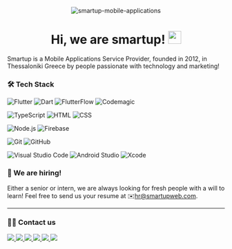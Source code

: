 <p align="center" 
   
![smartup-mobile-applications](https://user-images.githubusercontent.com/48293545/134491025-0200e4a8-dd55-44e2-9616-7fb62cbab627.png)

</p>
   
<h1 align="center">Hi, we are smartup! <img src="https://user-images.githubusercontent.com/2111803/133785321-4149da2c-1a3a-4040-b561-74e73cadd573.gif" height="30px"></h1>

Smartup is a Mobile Applications Service Provider, founded in 2012, in Thessaloniki Greece by people passionate with technology and marketing!

### 🛠 Tech Stack
![Flutter](https://img.shields.io/badge/-Flutter-05122A?style=flat&logo=flutter&logoColor=45D1FD)
![Dart](https://img.shields.io/badge/-Dart-05122A?style=flat&logo=dart&logoColor=0175C2)
![FlutterFlow](https://img.shields.io/badge/-FlutterFlow-05122A?style=flat&logo=flutter&logoColor=5349E8)
![Codemagic](https://img.shields.io/badge/-Codemagic-05122A?style=flat&logo=codemagic&logoColor=F45E3F)

![TypeScript](https://img.shields.io/badge/-TypeScript-05122A?style=flat&logo=typescript)
![HTML](https://img.shields.io/badge/-HTML-05122A?style=flat&logo=HTML5)
![CSS](https://img.shields.io/badge/-CSS-05122A?style=flat&logo=CSS3&logoColor=1572B6)

![Node.js](https://img.shields.io/badge/-Node.js-05122A?style=flat&logo=node.js&logoColor=339933)
![Firebase](https://img.shields.io/badge/-Firebase-05122A?style=flat&logo=firebase&logoColor=FFCA28)

![Git](https://img.shields.io/badge/-Git-05122A?style=flat&logo=git)
![GitHub](https://img.shields.io/badge/-GitHub-05122A?style=flat&logo=github)

![Visual Studio Code](https://img.shields.io/badge/-Visual%20Studio%20Code-05122A?style=flat&logo=visual-studio-code&logoColor=007ACC)
![Android Studio](https://img.shields.io/badge/-Android%20Studio-05122A?style=flat&logo=android-studio&logoColor=3DDC84)
![Xcode](https://img.shields.io/badge/-Xcode-05122A?style=flat&logo=Xcode&logoColor=147EFB)



### 🚀 We are hiring!

Either a senior or intern, we are always looking for fresh people with a will to learn! Feel free to send us your resume at ✉️<a href="mailto:hr@smartupweb.com" alt="hr@smartupweb.com">hr@smartupweb.com</a>.


---


### 🧑‍💻 Contact us

<a href="https://smartupweb.com/" alt="smartupweb.com"><img src="https://img.shields.io/badge/smartupweb.com-33B89A?style=for-the-badge&logo=globe&logoColor=white"/>
<a href="mailto:hr@smartupweb.com" alt="hr@smartupweb.com"><img src="https://img.shields.io/badge/hr@smartupweb.com-EA4335?style=for-the-badge&logo=gmail&logoColor=white"/>
<a href="https://www.linkedin.com/company/smartup-ltd/" alt="LinkedIn"><img src="https://img.shields.io/badge/LinkedIn-0A66C2?style=for-the-badge&logo=LinkedIn&logoColor=white"/>
<a href="https://www.instagram.com/smartupapps/" alt="Instagram"><img src="https://img.shields.io/badge/Instagram-E4405F?style=for-the-badge&logo=Instagram&logoColor=white"/>
<a href="https://www.facebook.com/smartupapps" alt="Facebook"><img src="https://img.shields.io/badge/Facebook-1877F2?style=for-the-badge&logo=Facebook&logoColor=white"/>
<a href="https://www.youtube.com/channel/UCmUlz71mbxSLwpJbF4mtkfw" alt="YouTube"><img src="https://img.shields.io/badge/YouTube-FF0000?style=for-the-badge&logo=YouTube&logoColor=white"/>

   
   
<!--

**Here are some ideas to get you started:**

## Hi there 👋
🙋‍♀️ A short introduction - what is your organization all about?
🌈 Contribution guidelines - how can the community get involved?
👩‍💻 Useful resources - where can the community find your docs? Is there anything else the community should know?
🍿 Fun facts - what does your team eat for breakfast?
🧙 Remember, you can do mighty things with the power of [Markdown](https://guides.github.com/features/mastering-markdown/)
-->
